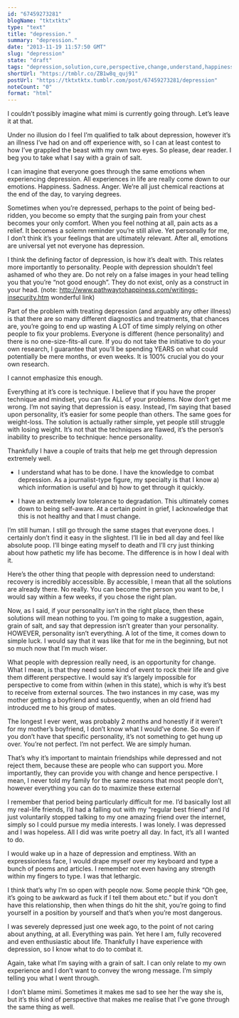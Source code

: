 ```yaml
---
id: "67459273281"
blogName: "tktxtktx"
type: "text"
title: "depression."
summary: "depression."
date: "2013-11-19 11:57:50 GMT"
slug: "depression"
state: "draft"
tags: "depression,solution,cure,perspective,change,understand,happiness,emotion"
shortUrl: "https://tmblr.co/ZB1w8q_quj91"
postUrl: "https://tktxtktx.tumblr.com/post/67459273281/depression"
noteCount: "0"
format: "html"
---
```


I couldn’t possibly imagine what mimi is currently going through. Let’s leave it at that.

Under no illusion do I feel I’m qualified to talk about depression, however it’s an illness I’ve had on and off experience with, so I can at least contest to how I’ve grappled the beast with my own two eyes. So please, dear reader. I beg you to take what I say with a grain of salt. 

I can imagine that everyone goes through the same emotions when experiencing depression. All experiences in life are really come down to our emotions. Happiness. Sadness. Anger. We’re all just chemical reactions at the end of the day, to varying degrees. 

Sometimes when you’re depressed, perhaps to the point of being bed-ridden, you become so empty that the surging pain from your chest becomes your only comfort. When you feel nothing at all, pain acts as a relief. It becomes a solemn reminder you’re still alive. Yet personally for me, I don’t think it’s your feelings that are ultimately relevant. After all, emotions are universal yet not everyone has depression. 

I think the defining factor of depression, is how it’s dealt with. This relates more importantly to personality. People with depression shouldn’t feel ashamed of who they are. Do not rely on a false images in your head telling you that you’re “not good enough”. They do not exist, only as a construct in your head. (note: http://www.pathwaytohappiness.com/writings-insecurity.htm wonderful link)

Part of the problem with treating depression (and arguably any other illness) is that there are so many different diagnostics and treatments, that chances are, you’re going to end up wasting A LOT of time simply relying on other people to fix your problems. Everyone is different (hence personality) and there is no one-size-fits-all cure. If you do not take the initiative to do your own research, I guarantee that you’ll be spending YEARS on what could potentially be mere months, or even weeks. It is 100% crucial you do your own research. 

I cannot emphasize this enough.

Everything at it’s core is technique. I believe that if you have the proper technique and mindset, you can fix ALL of your problems. Now don’t get me wrong. I’m not saying that depression is easy. Instead, I’m saying that based upon personality, it’s easier for some people than others. The same goes for weight-loss. The solution is actually rather simple, yet people still struggle with losing weight. It’s not that the techniques are flawed, it’s the person’s inability to prescribe to technique: hence personality.

Thankfully I have a couple of traits that help me get through depression extremely well. 

- I understand what has to be done. I have the knowledge to combat depression. As a journalist-type figure, my specialty is that I know a) which information is useful and b) how to get through it quickly. 

- I have an extremely low tolerance to degradation. This ultimately comes down to being self-aware. At a certain point in grief, I acknowledge that this is not healthy and that I must change. 

I’m still human. I still go through the same stages that everyone does. I certainly don’t find it easy in the slightest. I’ll lie in bed all day and feel like absolute poop. I’ll binge eating myself to death and I’ll cry just thinking about how pathetic my life has become. The difference is in how I deal with it. 

Here’s the other thing that people with depression need to understand: recovery is incredibly accessible. By accessible, I mean that all the solutions are already there. No really. You can become the person you want to be, I would say within a few weeks, if you chose the right plan.

Now, as I said, if your personality isn’t in the right place, then these solutions will mean nothing to you. I’m going to make a suggestion, again, grain of salt, and say that depression isn’t greater than your personality. HOWEVER, personality isn’t everything. A lot of the time, it comes down to simple luck. I would say that it was like that for me in the beginning, but not so much now that I’m much wiser. 

What people with depression really need, is an opportunity for change. What I mean, is that they need some kind of event to rock their life and give them different perspective. I would say it’s largely impossible for perspective to come from within (when in this state), which is why it’s best to receive from external sources. The two instances in my case, was my mother getting a boyfriend and subsequently, when an old friend had introduced me to his group of mates. 

The longest I ever went, was probably 2 months and honestly if it weren’t for my mother’s boyfriend, I don’t know what I would’ve done. So even if you don’t have that specific personality, it’s not something to get hung up over. You’re not perfect. I’m not perfect. We are simply human. 

That’s why it’s important to maintain friendships while depressed and not reject them, because these are people who can support you. More importantly, they can provide you with change and hence perspective. I mean, I never told my family for the same reasons that most people don’t, however everything you can do to maximize these external 

I remember that period being particularly difficult for me. I’d basically lost all my real-life friends, I’d had a falling out with my “regular best friend” and I’d just voluntarily stopped talking to my one amazing friend over the internet, simply so I could pursue my media interests. I was lonely. I was depressed and I was hopeless. All I did was write poetry all day. In fact, it’s all I wanted to do. 

I would wake up in a haze of depression and emptiness. With an expressionless face, I would drape myself over my keyboard and type a bunch of poems and articles. I remember not even having any strength within my fingers to type. I was that lethargic. 

I think that’s why I’m so open with people now. Some people think “Oh gee, it’s going to be awkward as fuck if I tell them about etc.” but if you don’t have this relationship, then when things do hit the shit, you’re going to find yourself in a position by yourself and that’s when you’re most dangerous. 

I was severely depressed just one week ago, to the point of not caring about anything, at all. Everything was pain. Yet here I am, fully recovered and even enthusiastic about life. Thankfully I have experience with depression, so I know what to do to combat it.

Again, take what I’m saying with a grain of salt. I can only relate to my own experience and I don’t want to convey the wrong message. I’m simply telling you what I went through. 

I don’t blame mimi. Sometimes it makes me sad to see her the way she is, but it’s this kind of perspective that makes me realise that I’ve gone through the same thing as well.